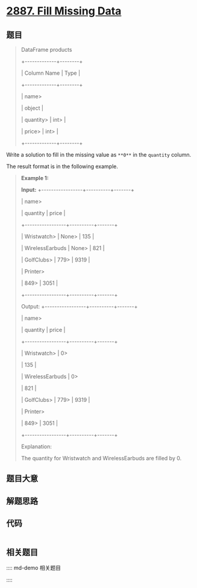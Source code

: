 # [2887. Fill Missing Data](https://leetcode.com/problems/fill-missing-data/)

## 题目


> 
> DataFrame products
> 
> +-------------+--------+
> 
> | Column Name | Type   |
> 
> +-------------+--------+
> 
> | name> 
> > 
> | object |
> 
> | quantity> 
> | int> 
> |
> 
> | price> 
>    | int> 
> |
> 
> +-------------+--------+
> 
> 

Write a solution to fill in the missing value as `**0**` in the `quantity`
column.

The result format is in the following example.



> 
> 
> 
> 
> 
> **Example 1:**
> 
> **Input:** +-----------------+----------+-------+
> 
> | name> 
> > 
> > 
> | quantity | price |
> 
> +-----------------+----------+-------+
> 
> | Wristwatch> 
>   | None> 
>  | 135   |
> 
> | WirelessEarbuds | None> 
>  | 821   |
> 
> | GolfClubs> 
>    | 779> 
>   | 9319  |
> 
> | Printer> 
> > 
>  | 849> 
>   | 3051  |
> 
> +-----------------+----------+-------+
> 
> Output: +-----------------+----------+-------+
> 
> | name> 
> > 
> > 
> | quantity | price |
> 
> +-----------------+----------+-------+
> 
> | Wristwatch> 
>   | 0> 
> > 
> | 135   |
> 
> | WirelessEarbuds | 0> 
> > 
> | 821   |
> 
> | GolfClubs> 
>    | 779> 
>   | 9319  |
> 
> | Printer> 
> > 
>  | 849> 
>   | 3051  |
> 
> +-----------------+----------+-------+
> 
> Explanation: 
> 
> The quantity for Wristwatch and WirelessEarbuds are filled by 0.


## 题目大意

## 解题思路

## 代码

```javascript

```

## 相关题目

:::: md-demo 相关题目

::::
